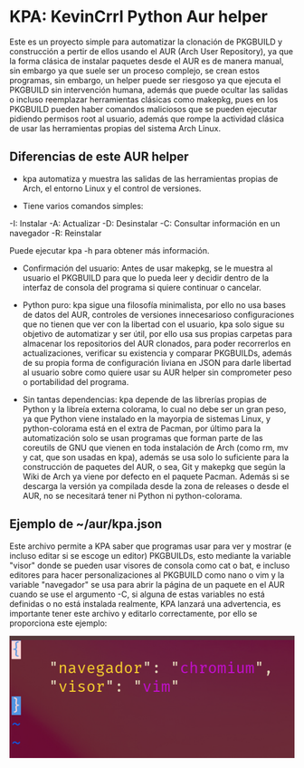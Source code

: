 # KPA: KevinCrrl Python Aur helper

Este es un proyecto simple para automatizar la clonación de PKGBUILD y construcción a pertir de ellos usando el AUR (Arch User Repository), ya que la forma clásica de instalar paquetes desde el AUR es de manera manual, sin embargo ya que suele ser un proceso complejo, se crean estos programas, sin embargo, un helper puede ser riesgoso ya que ejecuta el PKGBUILD sin intervención humana, además que puede ocultar las salidas o incluso reemplazar herramientas clásicas como makepkg, pues en los PKGBUILD pueden haber comandos maliciosos que se pueden ejecutar pidiendo permisos root al usuario, además que rompe la actividad clásica de usar las herramientas propias del sistema Arch Linux.

## Diferencias de este AUR helper

- kpa automatiza y muestra las salidas de las herramientas propias de Arch, el entorno Linux y el control de versiones.

- Tiene varios comandos simples:

-I: Instalar
-A: Actualizar
-D: Desinstalar
-C: Consultar información en un navegador
-R: Reinstalar

Puede ejecutar kpa -h para obtener más información.

- Confirmación del usuario: Antes de usar makepkg, se le muestra al usuario el PKGBUILD para que lo pueda leer y decidir dentro de la interfaz de consola del programa si quiere continuar o cancelar.

- Python puro: kpa sigue una filosofía minimalista, por ello no usa bases de datos del AUR, controles de versiones innecesarioso configuraciones que no tienen que ver con la libertad con el usuario, kpa solo sigue su objetivo de automatizar y ser útil, por ello usa sus propias carpetas para almacenar los repositorios del AUR clonados, para poder recorrerlos en actualizaciones, verificar su existencia y comparar PKGBUILDs, además de su propia forma de configuración liviana en JSON para darle libertad al usuario sobre como quiere usar su AUR helper sin comprometer peso o portabilidad del programa.

- Sin tantas dependencias: kpa depende de las librerías propias de Python y la libreía externa colorama, lo cual no debe ser un gran peso, ya que Python viene instalado en la mayorpia de sistemas Linux, y python-colorama está en el extra de Pacman, por último para la automatización solo se usan programas que forman parte de las coreutils de GNU que vienen en toda instalación de Arch (como rm, mv y cat, que son usadas en kpa), además se usa solo lo suficiente para la construcción de paquetes del AUR, o sea, Git y makepkg que según la Wiki de Arch ya viene por defecto en el paquete Pacman. Además si se descarga la versión ya compilada desde la zona de releases o desde el AUR, no se necesitará tener ni Python ni python-colorama.

## Ejemplo de ~/aur/kpa.json

Este archivo permite a KPA saber que programas usar para ver y mostrar (e incluso editar si se escoge un editor) PKGBUILDs, esto mediante la variable "visor" donde se pueden usar visores de consola como cat o bat, e incluso editores para hacer personalizaciones al PKGBUILD como nano o vim y la variable "navegador" se usa para abrir la página de un paquete en el AUR cuando se use el argumento -C, si alguna de estas variables no está definidas o no está instalada realmente, KPA lanzará una advertencia, es importante tener este archivo y editarlo correctamente, por ello se proporciona este ejemplo:

![Archivo ~/aur/kpa.json](json.png)

